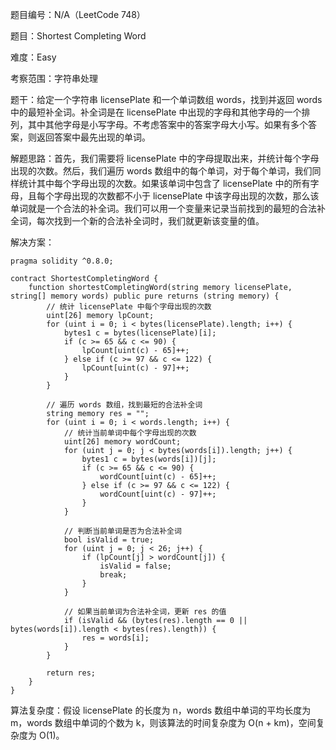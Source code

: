 题目编号：N/A（LeetCode 748）

题目：Shortest Completing Word

难度：Easy

考察范围：字符串处理

题干：给定一个字符串 licensePlate 和一个单词数组 words，找到并返回 words 中的最短补全词。补全词是在 licensePlate 中出现的字母和其他字母的一个排列，其中其他字母是小写字母。不考虑答案中的答案字母大小写。如果有多个答案，则返回答案中最先出现的单词。

解题思路：首先，我们需要将 licensePlate 中的字母提取出来，并统计每个字母出现的次数。然后，我们遍历 words 数组中的每个单词，对于每个单词，我们同样统计其中每个字母出现的次数。如果该单词中包含了 licensePlate 中的所有字母，且每个字母出现的次数都不小于 licensePlate 中该字母出现的次数，那么该单词就是一个合法的补全词。我们可以用一个变量来记录当前找到的最短的合法补全词，每次找到一个新的合法补全词时，我们就更新该变量的值。

解决方案：

```solidity
pragma solidity ^0.8.0;

contract ShortestCompletingWord {
    function shortestCompletingWord(string memory licensePlate, string[] memory words) public pure returns (string memory) {
        // 统计 licensePlate 中每个字母出现的次数
        uint[26] memory lpCount;
        for (uint i = 0; i < bytes(licensePlate).length; i++) {
            bytes1 c = bytes(licensePlate)[i];
            if (c >= 65 && c <= 90) {
                lpCount[uint(c) - 65]++;
            } else if (c >= 97 && c <= 122) {
                lpCount[uint(c) - 97]++;
            }
        }
        
        // 遍历 words 数组，找到最短的合法补全词
        string memory res = "";
        for (uint i = 0; i < words.length; i++) {
            // 统计当前单词中每个字母出现的次数
            uint[26] memory wordCount;
            for (uint j = 0; j < bytes(words[i]).length; j++) {
                bytes1 c = bytes(words[i])[j];
                if (c >= 65 && c <= 90) {
                    wordCount[uint(c) - 65]++;
                } else if (c >= 97 && c <= 122) {
                    wordCount[uint(c) - 97]++;
                }
            }
            
            // 判断当前单词是否为合法补全词
            bool isValid = true;
            for (uint j = 0; j < 26; j++) {
                if (lpCount[j] > wordCount[j]) {
                    isValid = false;
                    break;
                }
            }
            
            // 如果当前单词为合法补全词，更新 res 的值
            if (isValid && (bytes(res).length == 0 || bytes(words[i]).length < bytes(res).length)) {
                res = words[i];
            }
        }
        
        return res;
    }
}
```

算法复杂度：假设 licensePlate 的长度为 n，words 数组中单词的平均长度为 m，words 数组中单词的个数为 k，则该算法的时间复杂度为 O(n + km)，空间复杂度为 O(1)。